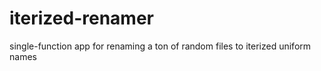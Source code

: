 # iterized-renamer
single-function app for renaming a ton of random files to iterized uniform names

